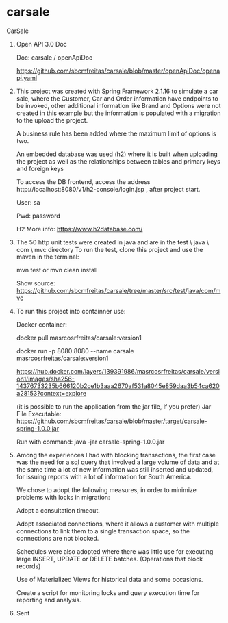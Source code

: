 # carsale
CarSale

1) Open API 3.0 Doc

	Doc: carsale / openApiDoc

	https://github.com/sbcmfreitas/carsale/blob/master/openApiDoc/openapi.yaml


   
2) This project was created with Spring Framework 2.1.16 to simulate a car sale, where the Customer, Car and Order information have endpoints to be invoked, other additional information like Brand and Options were not created in this example but the information is populated with a migration to the upload the project.
 
   A business rule has been added where the maximum limit of options is two.

   An embedded database was used (h2) where it is built when uploading the project as well as the relationships between tables and primary keys and foreign keys

	To access the DB frontend, access the address http://localhost:8080/v1/h2-console/login.jsp , after project start.

 	 User: sa

  	 Pwd: password
  
 	 H2 More info: https://www.h2database.com/
    

3) The 50 http unit tests were created in java and are in the test \ java \ com \ mvc directory
   To run the test, clone this project and use the maven in the terminal: 
   
   mvn test   or    mvn clean install
   
   Show source: https://github.com/sbcmfreitas/carsale/tree/master/src/test/java/com/mvc
   


4) To run this project into containner use:

   Docker container:   
   
   docker pull masrcosrfreitas/carsale:version1

   docker run -p 8080:8080 --name carsale masrcosrfreitas/carsale:version1

   https://hub.docker.com/layers/139391986/masrcosrfreitas/carsale/version1/images/sha256-14376733235b666120b2ce1b3aaa2670af531a8045e859daa3b54ca620a28153?context=explore		   
 
   (it is possible to run the application from the jar file, if you prefer)
   Jar File Executable: https://github.com/sbcmfreitas/carsale/blob/master/target/carsale-spring-1.0.0.jar
   
   Run with command:
   java -jar carsale-spring-1.0.0.jar
   
   
   
 5) Among the experiences I had with blocking transactions, the first case was the need for a sql query that involved a large volume of data
		and at the same time a lot of new information was still inserted and updated, for issuing reports with a lot of information for South America.

	We chose to adopt the following measures, in order to minimize problems with locks in migration:
 
	Adopt a consultation timeout.

	Adopt associated connections, where it allows a customer with multiple connections to link them to a single transaction space, so the connections are not blocked.

	Schedules were also adopted where there was little use for executing large INSERT, UPDATE or DELETE batches. (Operations that block records)

	Use of Materialized Views for historical data and some occasions.

	Create a script for monitoring locks and query execution time for reporting and analysis.
 
 6) Sent
   
   
   
   
